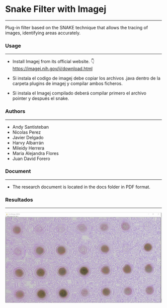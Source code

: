 # Snake Filter with Imagej

---

Plug-in filter based on the SNAKE technique that allows the tracing of images, identifying areas accurately.

### Usage

---

- Install Imagej from its official website. 👇
  https://imagej.nih.gov/ij/download.html

- Si instala el codigo de imagej debe copiar los archivos .java dentro de la carpeta plugins de imagej y compilar ambos ficheros.
- Si instala el Imagej compilado deberá compilar primero el archivo pointer y después el snake.

### Authors

---

- Andy Santisteban
- Nicolas Perez
- Javier Delgado
- Harvy Albarrán
- Mileidy Herrera
- Maria Alejandra Flores
- Juan David Forero

### Document

---

- The research document is located in the docs folder in PDF format.

### Resultados

---

![Resultado](./docs/filter1.jfif)

